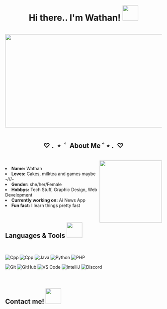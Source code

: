 <h1 align="center">
   Hi there.. I'm Wathan!
   <img src="https://media.giphy.com/media/mGcNjsfWAjY5AEZNw6/giphy.gif" width="50">
</h1>
<br>
<div align="center">
   <img src="https://thumbs.gfycat.com/OptimisticSnivelingAmericanshorthair.webp" width="700" height="300" object-fit="cover" >
</div>
<br>

<div>
   <h2 align="center">
      ♡  .  ⋆  ˚  About Me ˚ ⋆  .  ♡
   </h2>
   <br>
   <img align='right' src="https://media.giphy.com/media/PUyO4KmKWX5D2MzH3w/giphy.gif" width="200" >
   <br>
   <li>
      <b>Name:</b> Wathan</li>
   <li>
      <b>Loves:</b> Cakes, milktea and games maybe -///-
   </li>
   <li>
      <b>Gender:</b> she/her/Female
   </li>
   <li>
      <b>Hobbys:</b> Tech Stuff, Graphic Design, Web Development
   </li>
   <li>
      <b>Currently working on:</b> Ai News App
   </li>
   <li>
      <b>Fun fact:</b> I learn things pretty fast
   </li>
 </div>
 <br>
 <div>
   <h2 height="30">
      Languages & Tools 
      <img src="https://media.giphy.com/media/muNxHDS2UsoVfqIMPZ/giphy.gif" width="50" >
   </h2>
   <br>
   
   ![Cpp](https://img.shields.io/badge/-Cpp-black?style=flat-square&logo=Cpp)
   ![Cpp](https://img.shields.io/badge/-Cpp-black?style=flat-square&logo=Cpp)
   ![Java](https://img.shields.io/badge/Java-orange?style=flat-square&logo=java)
   ![Python](https://img.shields.io/badge/-Python-black?style=flat-square&logo=Python)
   ![PHP](https://img.shields.io/badge/-php-black?style=flat-square&logo=php)
   
  ![Git](https://img.shields.io/badge/-Git-black?style=flat-square&logo=git)
  ![GitHub](https://img.shields.io/badge/-GitHub-181717?style=flat-square&logo=github)
  ![VS Code](https://img.shields.io/badge/-VS%20Code-007ACC?style=flat-square&logo=visual-studio-code)
  ![IntelliJ](https://img.shields.io/badge/-IntelliJ%20IDEA-black?style=flat-square&logo=jetbrains)
  ![Discord](https://img.shields.io/badge/Discord-black?style=flat-square&logo=discord)
   
 </div>
 <br>
 <div>
   <h2>
      Contact me! <img src="https://media.giphy.com/media/Qu10P5ALv8TBj9oQud/giphy.gif" width="50">
   </h2>
 

